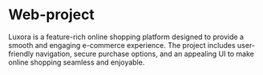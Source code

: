 # Web-project
Luxora is a feature-rich online shopping platform designed to provide a smooth and engaging e-commerce experience. The project includes user-friendly navigation, secure purchase options, and an appealing UI to make online shopping seamless and enjoyable.
